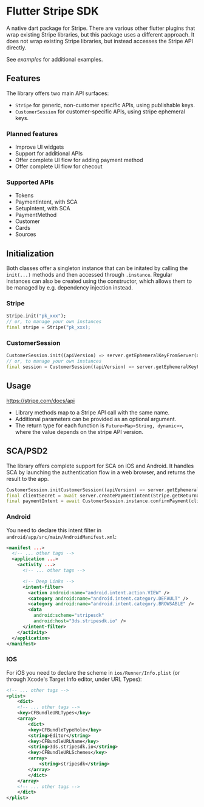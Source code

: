 # Flutter Stripe SDK

A native dart package for Stripe. There are various other flutter plugins that wrap existing Stripe libraries,
but this package uses a different approach.
It does not wrap existing Stripe libraries, but instead accesses the Stripe API directly.

See *examples* for additional examples.

## Features

The library offers two main API surfaces:

- `Stripe` for generic, non-customer specific APIs, using publishable keys.
- `CustomerSession` for customer-specific APIs, using stripe ephemeral keys.

### Planned features

- Improve UI widgets
- Support for additional APIs
- Offer complete UI flow for adding payment method
- Offer complete UI flow for checout

### Supported APIs

- Tokens
- PaymentIntent, with SCA
- SetupIntent, with SCA
- PaymentMethod
- Customer
- Cards
- Sources

## Initialization

Both classes offer a singleton instance that can be initated by calling the `init(...)` methods and then accessed through `.instance`.
Regular instances can also be created using the constructor, which allows them to be managed by e.g. dependency injection instead.

### Stripe

```dart
Stripe.init("pk_xxx");
// or, to manage your own instances
final stripe = Stripe("pk_xxx);
```

### CustomerSession

```dart
CustomerSession.init((apiVersion) => server.getEphemeralKeyFromServer(apiVersion));
// or, to manage your own instances
final session = CustomerSession((apiVersion) => server.getEphemeralKeyFromServer(apiVersion))
```

## Usage

<https://stripe.com/docs/api>

- Library methods map to a Stripe API call with the same name.
- Additional parameters can be provided as an optional argument.
- The return type for each function is `Future<Map<String, dynamic>>`, where the value depends on the stripe API version.

## SCA/PSD2

The library offers complete support for SCA on iOS and Android.
It handles SCA by launching the authentication flow in a web browser, and returns the result to the app.

```dart
CustomerSession.initCustomerSession((apiVersion) => server.getEphemeralKeyFromMyServer(apiVersion));
final clientSecret = await server.createPaymentIntent(Stripe.getReturnUrl(), ...);
final paymentIntent = await CustomerSession.instance.confirmPayment(clientSecret, "pm_card_visa");
```

### Android

You need to declare this intent filter in `android/app/src/main/AndroidManifest.xml`:

```xml
<manifest ...>
  <!-- ... other tags -->
  <application ...>
    <activity ...>
      <!-- ... other tags -->

      <!-- Deep Links -->
      <intent-filter>
        <action android:name="android.intent.action.VIEW" />
        <category android:name="android.intent.category.DEFAULT" />
        <category android:name="android.intent.category.BROWSABLE" />
        <data
          android:scheme="stripesdk"
          android:host="3ds.stripesdk.io" />
      </intent-filter>
    </activity>
  </application>
</manifest>
```

### IOS

For iOS you need to declare the scheme in
`ios/Runner/Info.plist` (or through Xcode's Target Info editor,
under URL Types):

```xml
<!-- ... other tags -->
<plist>
    <dict>
    <!-- ... other tags -->
    <key>CFBundleURLTypes</key>
    <array>
        <dict>
        <key>CFBundleTypeRole</key>
        <string>Editor</string>
        <key>CFBundleURLName</key>
        <string>3ds.stripesdk.io</string>
        <key>CFBundleURLSchemes</key>
        <array>
            <string>stripesdk</string>
        </array>
        </dict>
    </array>
    <!-- ... other tags -->
    </dict>
</plist>
```
